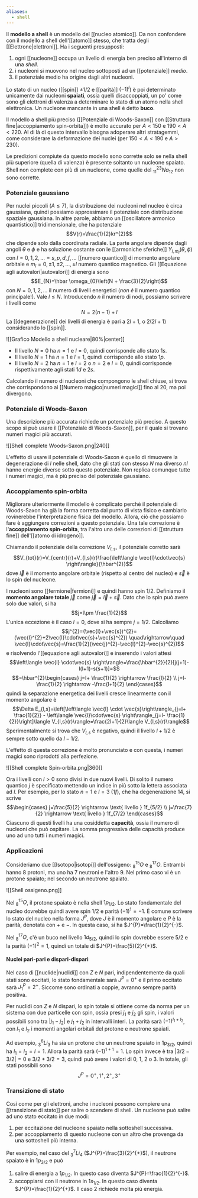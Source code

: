 ```yaml
---
aliases:
  - shell
---
```

Il **modello a shell** è un modello del [[nucleo atomico]]. Da non confondere con il modello a shell dell'[[atomo]] stesso, che tratta degli [[Elettrone|elettroni]]. Ha i seguenti presupposti:
1. ogni [[nucleone]] occupa un livello di energia ben preciso all'interno di una *shell*.
2. i nucleoni si muovono nel nucleo sottoposti ad un [[potenziale]] *medio*.
3. il potenziale medio ha origine dagli altri nucleoni.

Lo stato di un nucleo ([[spin]] $\pm1/2$ e [[parità]] $(-1)^{l}$) è poi determinato unicamente dai nucleoni **spaiati**, ossia quelli disaccoppiati, un po' come sono gli elettroni di valenza a determinare lo stato di un atomo nella shell elettronica. Un nucleone mancante in una shell è detto **buco**.

Il modello a shell più preciso ([[Potenziale di Woods-Saxon]] con [[Struttura fine|accoppiamento spin-orbita]]) è molto accurato per $A<150$ e $190<A<220$. Al di là di questo intervallo bisogna adoperare altri stratagemmi, come considerare la deformazione dei nuclei (per $150<A<190$ e $A>230$).

Le predizioni compiute da questo modello sono corrette solo se nella shell più superiore (quella di valenza) è presente soltanto un nucleone spaiato. Shell non complete con più di un nucleone, come quelle del $^{23}_{11}Na_{12}$ non sono corrette.
### Potenziale gaussiano
Per nuclei piccoli ($A\leq7$), la distribuzione dei nucleoni nel nucleo è circa gaussiana, quindi possiamo approssimare il potenziale con distribuzione spaziale gaussiana. In altre parole, abbiamo un [[oscillatore armonico quantistico]] tridimensionale, che ha potenziale
$$V(r)=\frac{1}{2}kr^{2}$$
che dipende solo dalla coordinata radiale. La parte angolare dipende dagli angoli $\theta$ e $\phi$ e ha soluzione costante con le [[armoniche sferiche]] $Y_{l,m_{l}}(\theta,\phi)$ con $l=0,1,2,\ldots=s,p,d,f,\ldots$ [[numero quantico]] di momento angolare orbitale e $m_{l}=0,\pm1,\pm2,\ldots,\pm l$ numero quantico magnetico. Gli [[Equazione agli autovalori|autovalori]] di energia sono
$$E_{N}=\hbar \omega_{0}\left(N + \frac{3}{2}\right)$$
con $N=0,1,2,\ldots$ il numero di livelli energetici (*non è* il numero quantico principale!). Vale $l\leq N$. Introducendo $n$ il numero di nodi, possiamo scrivere i livelli come
$$N=2(n-1)+l$$
La [[degenerazione]] dei livelli di energia è pari a $2l+1$, o $2(2l+1)$ considerando lo [[spin]].

![[Grafico Modello a shell nucleare|80%|center]]

- Il livello $N=0$ ha $n=1$ e $l=0$, quindi corrisponde allo stato $1s$.
- Il livello $N=1$ ha $n=1$ e $l=1$, quindi corrisponde allo stato $1p$.
- Il livello $N=2$ ha $n=1$ e $l=2$ o $n=2$ e $l=0$, quindi corrisponde rispettivamente agli stati $1d$ e $2s$.

Calcolando il numero di nucleoni che compongono le shell chiuse, si trova che corrispondono ai [[Numero magico|numeri magici]] fino al 20, ma poi divergono.
### Potenziale di Woods-Saxon
Una descrizione più accurata richiede un potenziale più preciso. A questo scopo si può usare il [[Potenziale di Woods-Saxon]], per il quale si trovano numeri magici più accurati.

![[Shell complete Woods-Saxon.png|240]]

L'effetto di usare il potenziale di Woods-Saxon è quello di rimuovere la degenerazione di $l$ nelle shell, dato che gli stati con stesso $N$ ma diverso $nl$ hanno energie diverse sotto questo potenziale. Non replica comunque tutte i numeri magici, ma è più preciso del potenziale gaussiano.
### Accoppiamento spin-orbita
Migliorare ulteriormente il modello è complicato perché il potenziale di Woods-Saxon ha già la forma corretta dal punto di vista fisico e cambiarlo rovinerebbe l'interpretazione fisica del modello. Allora, ciò che possiamo fare è aggiungere correzioni a questo potenziale. Una tale correzione è l'**accoppiamento spin-orbita**, tra l'altro una delle correzioni di [[struttura fine]] dell'[[atomo di idrogeno]].

Chiamando il potenziale della correzione $V_{l,s}$, il potenziale corretto sarà
$$V_{tot}(r)=V_{centr}(r)+V_{l,s}(r)\frac{\left\langle \vec{l}\cdot\vec{s} \right\rangle}{\hbar^{2}}$$
dove $\vec{l}$ è il momento angolare orbitale (rispetto al centro del nucleo) e $\vec{s}$ è lo spin del nucleone.

I nucleoni sono [[fermione|fermioni]] e quindi hanno spin 1/2. Definiamo il **momento angolare totale** $\vec{j}$ come $\vec{j}=\vec{l}+\vec{s}$. Dato che lo spin può avere solo due valori, si ha
$$j=l\pm \frac{1}{2}$$
L'unica eccezione è il caso $l=0$, dove si ha sempre $j=1/2$. Calcoliamo
$$j^{2}=(\vec{l}+\vec{s})^{2}=(\vec{l}^{2}+2\vec{l}\cdot\vec{s}+\vec{s}^{2}) \quad\rightarrow\quad \vec{l}\cdot\vec{s}=\frac{1}{2}(\vec{j}^{2}-\vec{l}^{2}-\vec{s}^{2})$$
e risolvendo l'[[equazione agli autovalori]] e inserendo i valori attesi
$$\left\langle \vec{l} \cdot\vec{s} \right\rangle=\frac{\hbar^{2}}{2}[j(j+1)-l(l+1)-s(s+1)]=$$
$$=\hbar^{2}\begin{cases}
j=l+ \frac{1}{2} \rightarrow \frac{l}{2} \\
j=l- \frac{1}{2} \rightarrow -\frac{l+1}{2}
\end{cases}$$
quindi la separazione energetica dei livelli cresce linearmente con il momento angolare è
$$\Delta E_{l,s}=\left[\left\langle \vec{l} \cdot \vec{s}\right\rangle_{j=l+ \frac{1}{2}} - \left\langle \vec{l}\cdot\vec{s} \right\rangle_{j=l- \frac{1}{2}}\right]\langle V_{l,s}(r)\rangle=\frac{2l+1}{2}\langle V_{l,s}(r)\rangle$$
Sperimentalmente si trova che $V_{l,s}$ è negativo, quindi il livello $l+1/2$ è sempre sotto quello da $l-1/2$.

L'effetto di questa correzione è molto pronunciato e con questa, i numeri magici sono riprodotti alla perfezione.

![[Shell complete Spin-orbita.png|360]]

Ora i livelli con $l>0$ sono divisi in due nuovi livelli. Di solito il numero quantico $j$ è specificato mettendo un indice in più sotto la lettera associata ad $l$. Per esempio, per lo stato $n=1$ e $l=3$ ($1f$), che ha degenerazione 14, si scrive
$$\begin{cases}
j=\frac{5}{2} \rightarrow \text{ livello } 1f_{5/2} \\
j=\frac{7}{2} \rightarrow \text{ livello } 1f_{7/2}
\end{cases}$$
Ciascuno di questi livelli ha una cosiddetta **capacità**, ossia il numero di nucleoni che può ospitare. La somma progressiva delle capacità produce uno ad uno tutti i numeri magici.
### Applicazioni
Consideriamo due [[Isotopo|isotopi]] dell'ossigeno: $^{15}_{8}O$ e $^{17}_{8}O$. Entrambi hanno 8 protoni, ma uno ha 7 neutroni e l'altro 9. Nel primo caso vi è un protone spaiato; nel secondo un neutrone spaiato.

![[Shell ossigeno.png]]

Nel $^{15}_{8}O$, il protone spaiato è nella shell $1p_{1/2}$. Lo stato fondamentale del nucleo dovrebbe quindi avere spin 1/2 e parità $(-1)^{1}=-1$. È comune scrivere lo stato del nucleo nella forma $J^{P}$, dove $J$ è il momento angolare e $P$ è la parità, denotata con $+$ e $-$. In questa caso, si ha $J^{P}=\frac{1}{2}^{-}$.

Nel $^{17}_{8}O$, c'è un buco nel livello $1d_{5/2}$, quindi lo spin dovrebbe essere 5/2 e la parità $(-1)^{2}=1$, quindi un totale di $J^{P}=\frac{5}{2}^{+}$.
#### Nuclei pari-pari e dispari-dispari
Nel caso di [[nuclide|nuclidi]] con $Z$ e $N$ pari, indipendentemente da quali stati sono eccitati, lo stato fondamentale sarà $J^{P}=0^{+}$ e il primo eccitato sarà $J^{P}_{1}=2^{+}$. Siccome sono ordinati a coppie, avranno sempre parità positiva.

Per nuclidi con $Z$ e $N$ dispari, lo spin totale si ottiene come da norma per un sistema con due particelle con spin, ossia presi $j_{1}$ e $j_{2}$ gli spin, i valori possibili sono tra $|j_{1}-j_{2}|$ e $j_{1}+j_{2}$ in intervalli interi. La parità sarà $(-1)^{l_{1}+l_{2}}$, con $l_{1}$ e $l_{2}$ i momenti angolari orbitali del protone e neutrone spaiati.

Ad esempio, $^{6}_{3}Li_{3}$ ha sia un protone che un neutrone spaiato in $1p_{3/2}$, quindi ha $l_{1}=l_{2}=l=1$. Allora la parità sarà $(-1)^{1+1}=1$. Lo spin invece è tra $|3/2-3/2|=0$ e $3/2+3/2=3$, quindi può avere i valori di 0, 1, 2 o 3. In totale, gli stati possibili sono
$$J^{P}=0^{+},\,1^{+},\,2^{+},\,3^{+}$$
### Transizione di stato
Così come per gli elettroni, anche i nucleoni possono compiere una [[transizione di stato]] per salire o scendere di shell. Un nucleone può salire ad uno stato eccitato in due modi:
1. per eccitazione del nucleone spaiato nella sottoshell successiva.
2. per accoppiamento di questo nucleone con un altro che provenga da una sottoshell più interna.

Per esempio, nel caso del $^{7}_{3}Li_{4}$ ($J^{P}=\frac{3}{2}^{+}$), il neutrone spaiato è in $1p_{3/2}$ e può
1. salire di energia a $1p_{1/2}$. In questo caso diventa $J^{P}=\frac{1}{2}^{-}$.
2. accoppiarsi con il neutrone in $1s_{1/2}$. In questo caso diventa $J^{P}=\frac{1}{2}^{+}$.
Il caso 2 richiede molta più energia.
